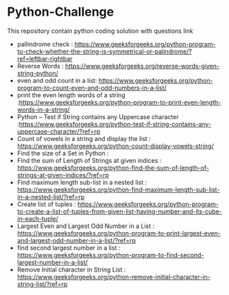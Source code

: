 # Python-Challenge
This repository contain python coding solution with questions link
- pallindrome check : https://www.geeksforgeeks.org/python-program-to-check-whether-the-string-is-symmetrical-or-palindrome/?ref=leftbar-rightbar
- Reverse Words : https://www.geeksforgeeks.org/reverse-words-given-string-python/
- even and odd count in a list: https://www.geeksforgeeks.org/python-program-to-count-even-and-odd-numbers-in-a-list/
- print the even length words of a string :https://www.geeksforgeeks.org/python-program-to-print-even-length-words-in-a-string/
- Python – Test if String contains any Uppercase character :https://www.geeksforgeeks.org/python-test-if-string-contains-any-uppercase-character/?ref=rp
- Count of vowels in a string and display the list : https://www.geeksforgeeks.org/python-count-display-vowels-string/
- Find the size of a Set in Python : 
- Find the sum of Length of Strings at given indices : https://www.geeksforgeeks.org/python-find-the-sum-of-length-of-strings-at-given-indices/?ref=rp
- Find maximum length sub-list in a nested list : https://www.geeksforgeeks.org/python-find-maximum-length-sub-list-in-a-nested-list/?ref=rp
- Create list of tuples : https://www.geeksforgeeks.org/python-program-to-create-a-list-of-tuples-from-given-list-having-number-and-its-cube-in-each-tuple/
- Largest Even and Largest Odd Number in a List : https://www.geeksforgeeks.org/python-program-to-print-largest-even-and-largest-odd-number-in-a-list/?ref=rp
- find second largest number in a list : https://www.geeksforgeeks.org/python-program-to-find-second-largest-number-in-a-list/
- Remove Initial character in String List : https://www.geeksforgeeks.org/python-remove-initial-character-in-string-list/?ref=rp
